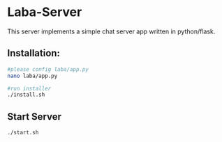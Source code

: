 Laba-Server
===========

This server implements a simple chat server app written in python/flask.

Installation:
-------------
```bash
#please config laba/app.py
nano laba/app.py

#run installer
./install.sh
```
Start Server
------------
```bash
./start.sh
```
